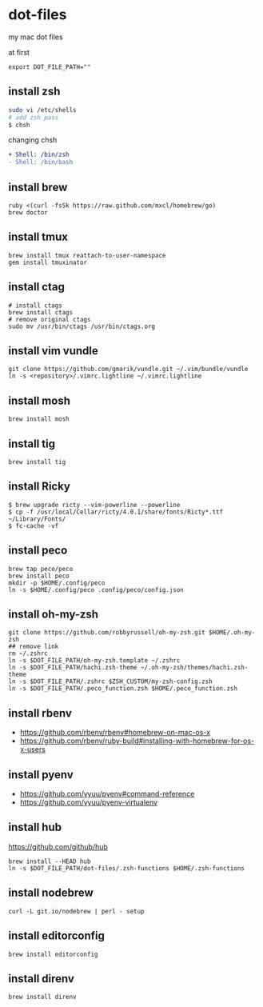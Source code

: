 dot-files
=========

my mac dot files

at first 
```
export DOT_FILE_PATH=""
```

install zsh
--

```bash
sudo vi /etc/shells
# add zsh pass
$ chsh
```

changing chsh

```diff
+ Shell: /bin/zsh
- Shell: /bin/bash
```

install brew 
--

```
ruby <(curl -fsSk https://raw.github.com/mxcl/homebrew/go)
brew doctor
```

install tmux
--

```
brew install tmux reattach-to-user-namespace
gem install tmuxinator

```

install ctag
--

```
# install ctags
brew install ctags
# remove original ctags
sudo mv /usr/bin/ctags /usr/bin/ctags.org
```

install vim vundle
--

```
git clone https://github.com/gmarik/vundle.git ~/.vim/bundle/vundle
ln -s <repository>/.vimrc.lightline ~/.vimrc.lightline
```

install mosh
--

```
brew install mosh
```

## install tig
```
brew install tig
```

install Ricky
--

```
$ brew upgrade ricty --vim-powerline --powerline
$ cp -f /usr/local/Cellar/ricty/4.0.1/share/fonts/Ricty*.ttf ~/Library/Fonts/
$ fc-cache -vf
```

install peco
--

```
brew tap peco/peco
brew install peco
mkdir -p $HOME/.config/peco
ln -s $HOME/.config/peco .config/peco/config.json
```

install oh-my-zsh
--

```
git clone https://github.com/robbyrussell/oh-my-zsh.git $HOME/.oh-my-zsh
## remove link
rm ~/.zshrc
ln -s $DOT_FILE_PATH/oh-my-zsh.template ~/.zshrc
ln -s $DOT_FILE_PATH/hachi.zsh-theme ~/.oh-my-zsh/themes/hachi.zsh-theme
ln -s $DOT_FILE_PATH/.zshrc $ZSH_CUSTOM/my-zsh-config.zsh
ln -s $DOT_FILE_PATH/.peco_function.zsh $HOME/.peco_function.zsh
```

install rbenv
--
* https://github.com/rbenv/rbenv#homebrew-on-mac-os-x
* https://github.com/rbenv/ruby-build#installing-with-homebrew-for-os-x-users

install pyenv
--
* https://github.com/yyuu/pyenv#command-reference
* https://github.com/yyuu/pyenv-virtualenv

install hub
--

https://github.com/github/hub

```
brew install --HEAD hub
ln -s $DOT_FILE_PATH/dot-files/.zsh-functions $HOME/.zsh-functions
```

install nodebrew
--

```
curl -L git.io/nodebrew | perl - setup
```

install editorconfig
--
```
brew install editorconfig
```

install direnv
--

```
brew install direnv
```
